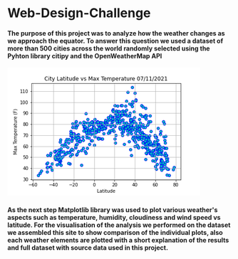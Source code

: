 # Web-Design-Challenge


#### The purpose of this project was to analyze how the weather changes as we approach the equator. To answer this question we used a dataset of more than 500 cities across the world randomly selected using the Pyhton library citipy and the OpenWeatherMap API

![Latitude vs Temperature](WebVisualizations/Images/CityLat_vs_Temp.png) 

#### As the next step Matplotlib library was used to plot various weather's aspects such as temperature, humidity, cloudiness and wind speed vs latitude. For the visualisation of the analysis we performed on the dataset we assembled this site to show comparison of the individual plots, also each weather elements are plotted with a short explanation of the results and full dataset with source data used in this project.